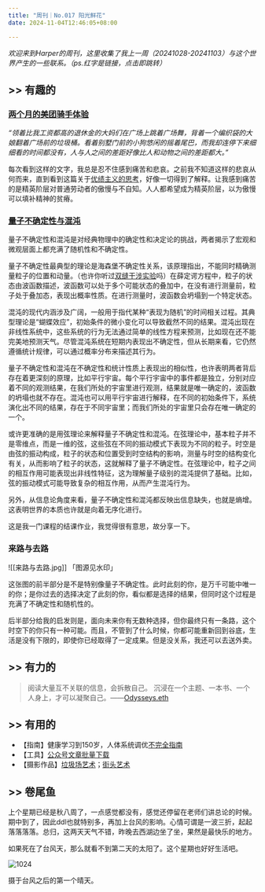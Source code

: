 ```yaml
---
title: "周刊｜No.017 阳光鲜花"
date: 2024-11-04T12:46:05+08:00

---
```


*欢迎来到Harper的周刊，这里收集了我上一周（20241028-20241103）与这个世界产生的一些联系。（ps.红字是链接，点击即跳转）*

## >> 有趣的

###  [两个月的美团骑手体验](https://sspai.com/post/93225)

*“领着比我工资都高的退休金的大妈们在广场上跳着广场舞，背着一个编织袋的大娘翻着广场前的垃圾桶。看着别墅门前的小狗悠闲的摇着尾巴，而我却连停下来细细看的时间都没有，人与人之间的差距好像比人和动物之间的差距都大。”*

每次看到这样的文字，我总是忍不住感到痛苦和悲哀。之前我不知道这样的悲哀从何而来，直到看到这篇关于[优绩主义的思考](https://web.okjike.com/originalPost/672728369d53db7b44342ca0)，好像一切得到了解释。让我感到痛苦的是精英阶层对普通劳动者的傲慢与不自知。人人都希望成为精英阶层，以为傲慢可以填补精神的贫瘠。

### [量子不确定性与混沌](https://blog.harperby.cloudns.be/category/idea/quantum-uncertainty/)

量子不确定性和混沌是对经典物理中的确定性和决定论的挑战，两者揭示了宏观和微观层面上都充满了随机性和不确定性。

量子不确定性最典型的理论是海森堡不确定性关系，该原理指出，不能同时精确测量粒子的位置和动量。（也许你听过[双缝干涉实验](https://zh.wikipedia.org/wiki/%E9%9B%99%E7%B8%AB%E5%AF%A6%E9%A9%97)吗）在薛定谔方程中，粒子的状态由波函数描述，波函数可以处于多个可能状态的叠加中，在没有进行测量前，粒子处于叠加态，表现出概率性质。在进行测量时，波函数会坍塌到一个特定状态。

混沌的现代内涵涉及广阔，一般用于指代某种“表现为随机”的时间相关过程。其典型理论是“蝴蝶效应”，初始条件的微小变化可以导致截然不同的结果。混沌出现在非线性系统中，这些系统的行为无法通过简单的线性方程来预测，比如现在还不能完美地预测天气。尽管混沌系统在短期内表现出不确定性，但从长期来看，它仍然遵循统计规律，可以通过概率分布来描述其行为。

量子不确定性和混沌在不确定性和统计性质上表现出的相似性，也许表明两者背后存在着更深刻的原理，比如平行宇宙。每个平行宇宙中的事件都是独立，分别对应着不同的观测结果，在我们所处的宇宙里进行观测，结果就是唯一确定的，波函数的坍塌也就不存在。混沌也可以用平行宇宙进行解释，在不同的初始条件下，系统演化出不同的结果，存在于不同宇宙里；而我们所处的宇宙里只会存在唯一确定的一个。

或许更准确的是用弦理论来解释量子不确定性和混沌。在弦理论中，基本粒子并不是零维点，而是一维的弦，这些弦在不同的振动模式下表现为不同的粒子。时空是由弦的振动构成，粒子的状态和位置受到时空结构的影响，测量与时空的结构变化有关，从而影响了粒子的状态，这就解释了量子不确定性。在弦理论中，粒子之间的相互作用可能表现出非线性特征，这为理解量子级别的混沌提供了基础。比如，弦的振动模式可能导致复杂的相互作用，从而产生混沌行为。

另外，从信息论角度来看，量子不确定性和混沌都反映出信息缺失，也就是熵增。这表明世界的本质也许就是向着无序化进行。

这是我一门课程的结课作业，我觉得很有意思，故分享一下。

### 来路与去路

![[来路与去路.jpg]]
「图源见水印」

这张图的前半部分是不是特别像量子不确定性。此时此刻的你，是万千可能中唯一的你；是你过去的选择决定了此刻的你，看似都是选择的结果，但同时这个过程是充满了不确定性和随机性的。

后半部分给我的启发则是，面向未来你有无数种选择，但你最终只有一条路，这个时空下的你只有一种可能。而且，不管到了什么时候，你都可能重新回到谷底，生活是没有下限的，即使你已经取得了一定成果。但是没关系，我还可以去送外卖。

## >> 有力的

>阅读大量互不关联的信息，会拆散自己。  沉浸在一个主题、一本书、一个人身上，才可以凝聚自己。——[Odysseys.eth](https://web.okjike.com/originalPost/67279f939d53db7b443c14b5)
## >> 有用的

- 【指南】健康学习到150岁，人体系统调优[不完全指南](https://github.com/zijie0/HumanSystemOptimization)
- 【工具】[公众号文章批量下载](https://github.com/jooooock/wechat-article-exporter)
- 【摄影作品】[垃圾场艺术](https://www.cassiovasconcellos.com/series/collectives-2/)；[街头艺术](https://www.oakoak.fr/)


## >> 卷尾鱼

上个星期已经是秋八周了，一点感觉都没有，感觉还停留在老师们讲总论的时候。期中到了，因此ddl也就特别多，再加上台风的影响。心情可谓是一波三折，起起落落落落。总归，这两天天气不错，昨晚去西湖边坐了坐，果然是最快乐的地方。

如果死在了台风天，那么就看不到第二天的太阳了。这个星期也好好生活吧。

![1024](https://ad0e046.webp.li/017sunshine-flower.jpg)

摄于台风之后的第一个晴天。
